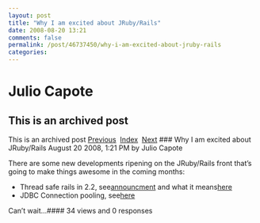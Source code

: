```yaml
---
layout: post
title: "Why I am excited about JRuby/Rails"
date: 2008-08-20 13:21
comments: false
permalink: /post/46737450/why-i-am-excited-about-jruby-rails
categories:
---
```


 # Julio Capote
## This is an archived post
This is an archived post
[Previous](../../../posts/2008/08/svn/posts/1203-domenico-demarco-and-pizza-as-art.html)  [Index](../../../index.html)  [Next](../../../posts/2008/08/humor/eecs-difference-explained.html) ### Why I am excited about JRuby/Rails
August 20 2008,  1:21 PM by Julio Capote

There are some new developments ripening on the JRuby/Rails front that’s going to make things awesome in the coming months:
- Thread safe rails in 2.2, see[announcment](http://weblog.rubyonrails.org/2008/8/16/josh-peek-officially-joins-the-rails-core) and what it means[here](http://blog.headius.com/2008/08/qa-what-thread-safe-rails-means.html) 
- JDBC Connection pooling, see[here](http://blog.linkedin.com/blog/2008/08/jdbc-connection.html) 



Can’t wait…#### 34 views and 0 responses


